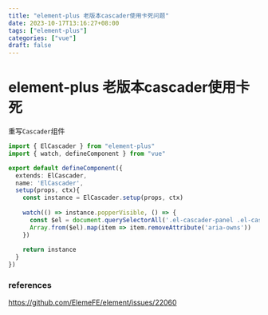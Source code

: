 ```yaml
---
title: "element-plus 老版本cascader使用卡死问题"
date: 2023-10-17T13:16:27+08:00
tags: ["element-plus"]
categories: ["vue"]
draft: false
---
```




# element-plus 老版本cascader使用卡死





重写`Cascader`组件



```ts
import { ElCascader } from "element-plus"
import { watch, defineComponent } from "vue"

export default defineComponent({
  extends: ElCascader,
  name: 'ElCascader',
  setup(props, ctx){
    const instance = ElCascader.setup(props, ctx)
    
    watch(() => instance.popperVisible, () => {
      const $el = document.querySelectorAll('.el-cascader-panel .el-cascader-node[aria-owns]')
      Array.from($el).map(item => item.removeAttribute('aria-owns'))
    })
    
    return instance
  }
})
```









### references

https://github.com/ElemeFE/element/issues/22060